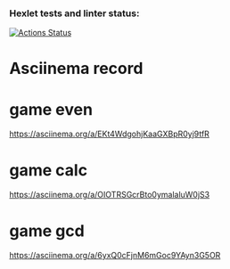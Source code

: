 ### Hexlet tests and linter status:
[![Actions Status](https://github.com/EvilLogitech/python-project-49/workflows/hexlet-check/badge.svg)](https://github.com/EvilLogitech/python-project-49/actions)
# Asciinema record
# game even
https://asciinema.org/a/EKt4WdgohjKaaGXBpR0yj9tfR
# game calc
https://asciinema.org/a/OIOTRSGcrBto0ymalaluW0jS3
# game gcd
https://asciinema.org/a/6yxQ0cFjnM6mGoc9YAyn3G5OR